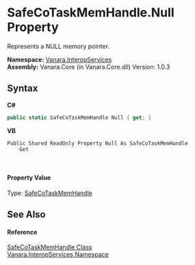 # SafeCoTaskMemHandle.Null Property 
 

Represents a NULL memory pointer.

**Namespace:**&nbsp;<a href="46913109-b3e0-3b59-6f7f-071f8aa90bf0">Vanara.InteropServices</a><br />**Assembly:**&nbsp;Vanara.Core (in Vanara.Core.dll) Version: 1.0.3

## Syntax

**C#**<br />
``` C#
public static SafeCoTaskMemHandle Null { get; }
```

**VB**<br />
``` VB
Public Shared ReadOnly Property Null As SafeCoTaskMemHandle
	Get
```

<br />

#### Property Value
Type: <a href="bbe30f67-7654-0850-8630-770714a104d3">SafeCoTaskMemHandle</a>

## See Also


#### Reference
<a href="bbe30f67-7654-0850-8630-770714a104d3">SafeCoTaskMemHandle Class</a><br /><a href="46913109-b3e0-3b59-6f7f-071f8aa90bf0">Vanara.InteropServices Namespace</a><br />